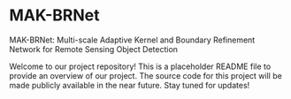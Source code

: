 # MAK-BRNet
MAK-BRNet: Multi-scale Adaptive Kernel and Boundary Refinement Network for Remote Sensing Object Detection

Welcome to our project repository! This is a placeholder README file to provide an overview of our project. The source code for this project will be made publicly available in the near future. Stay tuned for updates!
